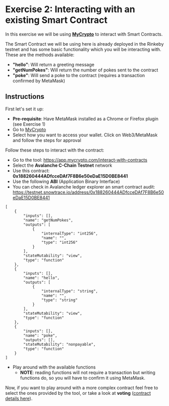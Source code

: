 # Exercise 2: Interacting with an existing Smart Contract

In this exercise we will be using [**MyCrypto**](https://mycrypto.com/) to interact with Smart Contracts.

The Smart Contract we will be using here is already deployed in the Rinkeby testnet and has some basic functionality which you will be interacting with. These are the methods available:

* **"hello"**: Will return a greeting message
* **"getNumPokes"**: Will return the number of pokes sent to the contract
* **"poke"**: Will send a poke to the contract (requires a transaction confirmed by MetaMask)

## Instructions

First let's set it up:

* **Pre-requisite**: Have MetaMask installed as a Chrome or Firefox plugin (see Exercise 1)
* Go to [MyCrypto](https://mycrypto.com/)
* Select how you want to access your wallet. Click on Web3/MetaMask and follow the steps for approval

Follow these steps to interact with the contract:

* Go to the tool: https://app.mycrypto.com/interact-with-contracts
* Select the **Avalanche C-Chain Testnet** network
* Use this contract: **0x188260444ADfcceDAf7F8B6e50eDaE15D0BE8441**
* Use the following **ABI** (Application Binary Interface)
* You can check in Avalanche ledger explorer an smart contract audit: https://testnet.snowtrace.io/address/0x188260444ADfcceDAf7F8B6e50eDaE15D0BE8441

```
[
    {
        "inputs": [],
        "name": "getNumPokes",
        "outputs": [
            {
                "internalType": "int256",
                "name": "",
                "type": "int256"
            }
        ],
        "stateMutability": "view",
        "type": "function"
    },
    {
        "inputs": [],
        "name": "hello",
        "outputs": [
            {
                "internalType": "string",
                "name": "",
                "type": "string"
            }
        ],
        "stateMutability": "view",
        "type": "function"
    },
    {
        "inputs": [],
        "name": "poke",
        "outputs": [],
        "stateMutability": "nonpayable",
        "type": "function"
    }
]
```

* Play around with the available functions
  * **NOTE**: reading functions will not require a transaction but writing functions do, so you will have to confirm it using MetaMask.

Now, if you want to play around with a more complex contract feel free to select the ones provided by the tool, or take a look at **voting** ([contract details here](Voting.md)).